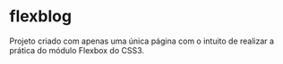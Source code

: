 # flexblog
Projeto criado com apenas uma única página com o intuito de realizar a prática do módulo Flexbox do CSS3.
